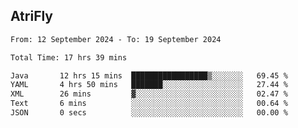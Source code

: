## AtriFly

<!--START_SECTION:waka-->

```txt
From: 12 September 2024 - To: 19 September 2024

Total Time: 17 hrs 39 mins

Java       12 hrs 15 mins  █████████████████▒░░░░░░░   69.45 %
YAML       4 hrs 50 mins   ███████░░░░░░░░░░░░░░░░░░   27.44 %
XML        26 mins         ▓░░░░░░░░░░░░░░░░░░░░░░░░   02.47 %
Text       6 mins          ░░░░░░░░░░░░░░░░░░░░░░░░░   00.64 %
JSON       0 secs          ░░░░░░░░░░░░░░░░░░░░░░░░░   00.00 %
```

<!--END_SECTION:waka-->

